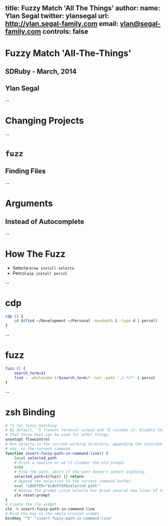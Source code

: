 title: Fuzzy Match 'All The Things'
author:
  name: Ylan Segal
  twitter: ylansegal
  url: http://ylan.segal-family.com
  email: ylan@segal-family.com
controls: false
--

# Fuzzy Match 'All-The-Things'

## SDRuby - March, 2014

## Ylan Segal

--

# Changing Projects

--

# `fuzz`
## Finding Files

--

# Arguments
## Instead of Autocomplete

--

# How The Fuzz

- Selecta `brew install selecta`
- Percol `pip install percol`

--

# cdp

``` bash
cdp () {
	cd $(find ~/Development ~/Personal -maxdepth 1 -type d | percol)
}
```

--

# fuzz

``` bash
fuzz () {
	search_term=$1
	find . -wholename \*$search_term\* -not -path './.*/*' | percol
}
```

--

# zsh Binding

``` bash
# ^S for fuzzy matching
# By default, ^S freezes terminal output and ^Q resumes it. Disable that so
# that those keys can be used for other things.
unsetopt flowcontrol
# Run Selecta in the current working directory, appending the selected path, if
# any, to the current command.
function insert-fuzzy-path-in-command-line() {
    local selected_path
    # Print a newline or we'll clobber the old prompt.
    echo
    # Find the path; abort if the user doesn't select anything.
    selected_path=$(fuzz) || return
    # Append the selection to the current command buffer.
    eval 'LBUFFER="$LBUFFER$selected_path"'
    # Redraw the prompt since Selecta has drawn several new lines of text.
    zle reset-prompt
}
# Create the zle widget
zle -N insert-fuzzy-path-in-command-line
# Bind the key to the newly created widget
bindkey "^S" "insert-fuzzy-path-in-command-line"
```
